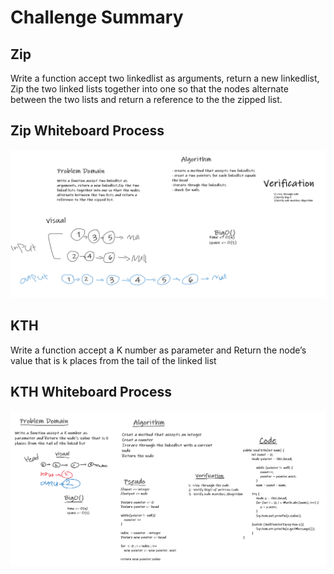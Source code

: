 # Challenge Summary

## Zip

Write a function accept two linkedlist as arguments, return a new linkedlist,
Zip the two linked lists together into one so that the nodes alternate between the two lists and return a reference to the the zipped list.

## Zip Whiteboard Process

![zip](./img/Screenshot_14.png)

## KTH

Write a function accept a K number as parameter and Return the node’s value that is k places from the tail of the linked list

## KTH Whiteboard Process

![zip](./img/Screenshot_3.png)